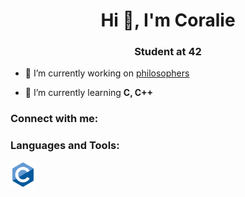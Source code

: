 <h1 align="center">Hi 👋, I'm Coralie</h1>
<h3 align="center">Student at 42</h3>

- 🔭 I’m currently working on [philosophers](https://github.com/Jauppp/philosophers)

- 🌱 I’m currently learning **C, C++**

<h3 align="left">Connect with me:</h3>
<p align="left">
</p>

<h3 align="left">Languages and Tools:</h3>
<p align="left"> <a href="https://www.cprogramming.com/" target="_blank" rel="noreferrer"> <img src="https://raw.githubusercontent.com/devicons/devicon/master/icons/c/c-original.svg" alt="c" width="40" height="40"/> </a> </p>

